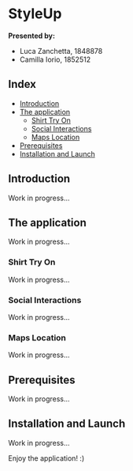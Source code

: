 # StyleUp

**Presented by:**
- Luca Zanchetta, 1848878
- Camilla Iorio, 1852512

## Index
- [Introduction](#introduction)
- [The application](#the-application)
  - [Shirt Try On](#shirt-try-on)
  - [Social Interactions](#social-interactions)
  - [Maps Location](#maps-location)
- [Prerequisites](#prerequisites)
- [Installation and Launch](#installation-and-launch)

## Introduction

Work in progress...

## The application

Work in progress...

### Shirt Try On

Work in progress...

### Social Interactions

Work in progress...

### Maps Location

Work in progress...

## Prerequisites

Work in progress...

## Installation and Launch

Work in progress...

Enjoy the application! :)

